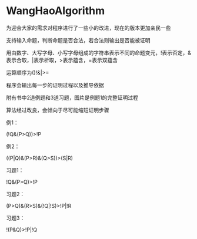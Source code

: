 # WangHaoAlgorithm

为迎合大家的需求对程序进行了一些小的改进，现在的版本更加亲民一些

支持输入命题，判断命题是否合法，若合法则输出是否能被证明

用由数字、大写字母、小写字母组成的字符串表示不同的命题变元，!表示否定，&表示合取，|表示析取，>表示蕴含，=表示双蕴含

运算顺序为()!&|>=

程序会输出每一步的证明过程以及推导依据

附有书中2道例题和3道习题，图片是例题1的完整证明过程

算法经过改良，会倾向于尽可能缩短证明步骤

例1：

(!Q&(P>Q))>!P 

例2：

((P|Q)&(P>R)&(Q>S))>(S|R)

习题1：

!Q&(P>Q)>!P

习题2：

(P>Q)&(R>S)&(!Q|!S)>!P|!R

习题3：

!(P&Q)>!P|!Q
